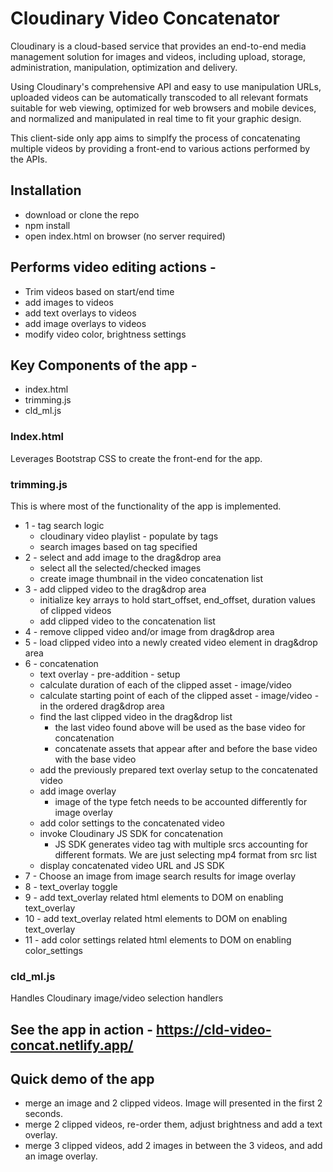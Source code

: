 # **Cloudinary Video Concatenator**
Cloudinary is a cloud-based service that provides an end-to-end media management solution for images and videos, including upload, storage, administration, manipulation, optimization and delivery.

Using Cloudinary's comprehensive API and easy to use manipulation URLs, uploaded videos can be automatically transcoded to all relevant formats suitable for web viewing, optimized for web browsers and mobile devices, and normalized and manipulated in real time to fit your graphic design.

This client-side only app aims to simplfy the process of concatenating multiple videos by providing a front-end to various actions performed by the APIs.

## Installation
* download or clone the repo
* npm install
* open index.html on browser (no server required)

## Performs video editing actions -
* Trim videos based on start/end time
* add images to videos
* add text overlays to videos
* add image overlays to videos
* modify video color, brightness settings

## Key Components of the app -
* index.html
* trimming.js
* cld_ml.js

### Index.html
Leverages Bootstrap CSS to create the front-end for the app. 

### trimming.js
This is where most of the functionality of the app is implemented.
* 1 - tag search logic
  * cloudinary video playlist - populate by tags
  * search images based on tag specified
* 2 - select and add image to the drag&drop area
  * select all the selected/checked images
  * create image thumbnail in the video concatenation list
* 3 - add clipped video to the drag&drop area
  * initialize key arrays to hold start_offset, end_offset, duration values of clipped videos
  * add clipped video to the concatenation list
* 4 - remove clipped video and/or image from drag&drop area
* 5 - load clipped video into a newly created video element in drag&drop area
* 6 - concatenation
  * text overlay - pre-addition - setup
  * calculate duration of each of the clipped asset - image/video
  * calculate starting point of each of the clipped asset - image/video - in the ordered drag&drop area
  * find the last clipped video in the drag&drop list
    * the last video found above will be used as the base video for concatenation 
    * concatenate assets that appear after and before the base video with the base video
  * add the previously prepared text overlay setup to the concatenated video
  * add image overlay
    * image of the type fetch needs to be accounted differently for image overlay
  * add color settings to the concatenated video
  * invoke Cloudinary JS SDK for concatenation
    * JS SDK generates video tag with multiple srcs accounting for different formats. We are just selecting mp4 format from src list
  * display concatenated video URL and JS SDK
* 7 - Choose an image from image search results for image overlay
* 8 - text_overlay toggle
* 9 - add text_overlay related html elements to DOM on enabling text_overlay
* 10 - add text_overlay related html elements to DOM on enabling text_overlay
* 11 - add color settings related html elements to DOM on enabling color_settings



### cld_ml.js
Handles Cloudinary image/video selection handlers

## See the app in action - https://cld-video-concat.netlify.app/

## Quick demo of the app
* merge an image and 2 clipped videos. Image will presented in the first 2 seconds.
* merge 2 clipped videos, re-order them, adjust brightness and add a text overlay.
* merge 3 clipped videos, add 2 images in between the 3 videos, and add an image overlay.
